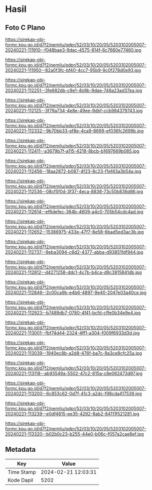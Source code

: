# Hasil

## Foto C Plano

https://sirekap-obj-formc.kpu.go.id/d7f2/pemilu/pdpr/52/03/10/20/05/5203102005007-20240221-111910--f048bae3-9dac-4575-814f-6c7680e77460.jpg

https://sirekap-obj-formc.kpu.go.id/d7f2/pemilu/pdpr/52/03/10/20/05/5203102005007-20240221-111950--82a0f3fc-bf40-4cc7-95b9-9c0f278d0e93.jpg

https://sirekap-obj-formc.kpu.go.id/d7f2/pemilu/pdpr/52/03/10/20/05/5203102005007-20240221-112251--3fe682db-c9e1-4b9b-9dae-748a23ad37ea.jpg

https://sirekap-obj-formc.kpu.go.id/d7f2/pemilu/pdpr/52/03/10/20/05/5203102005007-20240221-112125--3f79a734-4e8e-49ee-9dbf-ccb984379743.jpg

https://sirekap-obj-formc.kpu.go.id/d7f2/pemilu/pdpr/52/03/10/20/05/5203102005007-20240221-112332--9b70bb33-ef8e-4ca9-8699-ef036fc2699b.jpg

https://sirekap-obj-formc.kpu.go.id/d7f2/pemilu/pdpr/52/03/10/20/05/5203102005007-20240221-112411--a3679b7f-a115-4218-8bcb-b1697669b085.jpg

https://sirekap-obj-formc.kpu.go.id/d7f2/pemilu/pdpr/52/03/10/20/05/5203102005007-20240221-112456--18aa2872-b087-4f23-8c23-f1ef43a3b54a.jpg

https://sirekap-obj-formc.kpu.go.id/d7f2/pemilu/pdpr/52/03/10/20/05/5203102005007-20240221-112536--08cf5f0d-3f37-4eca-8838-73c50b836d86.jpg

https://sirekap-obj-formc.kpu.go.id/d7f2/pemilu/pdpr/52/03/10/20/05/5203102005007-20240221-112614--ef6defec-364b-4609-a4c0-705b54cdc4ad.jpg

https://sirekap-obj-formc.kpu.go.id/d7f2/pemilu/pdpr/52/03/10/20/05/5203102005007-20240221-112652--15386975-433e-47f7-8e58-6bad5ed3ac3b.jpg

https://sirekap-obj-formc.kpu.go.id/d7f2/pemilu/pdpr/52/03/10/20/05/5203102005007-20240221-112737--9eba3094-c6d2-4377-abba-d93851fdf944.jpg

https://sirekap-obj-formc.kpu.go.id/d7f2/pemilu/pdpr/52/03/10/20/05/5203102005007-20240221-112812--d4271258-ddc1-4c7b-b4ca-d9c3915841db.jpg

https://sirekap-obj-formc.kpu.go.id/d7f2/pemilu/pdpr/52/03/10/20/05/5203102005007-20240221-112846--2c00ca9b-e4b6-4897-9e40-2047e03a40ce.jpg

https://sirekap-obj-formc.kpu.go.id/d7f2/pemilu/pdpr/52/03/10/20/05/5203102005007-20240221-112923--b7489db7-0780-4f41-bcfd-cffe0b34e9e4.jpg

https://sirekap-obj-formc.kpu.go.id/d7f2/pemilu/pdpr/52/03/10/20/05/5203102005007-20240221-113001--fbf74d44-2324-4ff1-a304-f009f6933d3d.jpg

https://sirekap-obj-formc.kpu.go.id/d7f2/pemilu/pdpr/52/03/10/20/05/5203102005007-20240221-113039--1940ec8b-a2d8-476f-ba7c-9a3ce8cfc25a.jpg

https://sirekap-obj-formc.kpu.go.id/d7f2/pemilu/pdpr/52/03/10/20/05/5203102005007-20240221-113118--ab93549a-5502-47c2-815a-c8e062473d97.jpg

https://sirekap-obj-formc.kpu.go.id/d7f2/pemilu/pdpr/52/03/10/20/05/5203102005007-20240221-113200--6c853c62-0d7f-41c3-a2dc-f98cda417539.jpg

https://sirekap-obj-formc.kpu.go.id/d7f2/pemilu/pdpr/52/03/10/20/05/5203102005007-20240221-113239--e0df4815-ee35-4292-8ab2-84111f521281.jpg

https://sirekap-obj-formc.kpu.go.id/d7f2/pemilu/pdpr/52/03/10/20/05/5203102005007-20240221-113320--b02b0c23-b255-44e0-b06c-f057a2cae8ef.jpg


## Metadata

| Key        | Value               |
| ---------- | ------------------- |
| Time Stamp | 2024-02-21 12:03:31 |
| Kode Dapil | 5202                |



